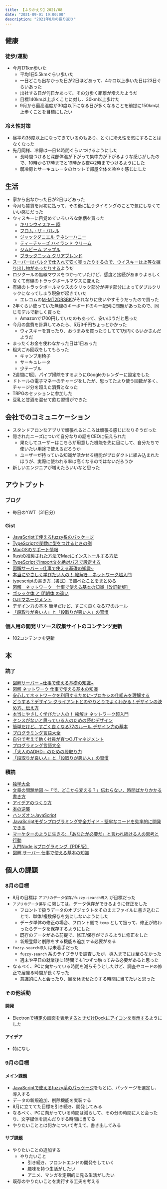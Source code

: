 ```yaml
---
title: 【ふりかえり】2021/08
date: "2021-09-01 19:00:00"
description: "2021年8月の振り返り"
---
```


## 健康

### 徒歩/運動

- 今月171km歩いた
  - 平均1日5.5kmぐらい歩いた
  - 一日どこも出なかった日が2日ほどあって、4キロ以上歩いた日は23日ぐらいあった
  - 出社する日が何日かあって、その分歩く距離が増えたようだ
  - 目標140km以上歩くことに対し、30km以上歩けた
  - 9月から最高温度が30度以下になる日が多くなることを前提に150km以上歩くことを目標にしたい

### 冷え性対策

- 昼平均35度以上になってきているのもあり、とくに冷え性を気にすることはなくなった
- 先月同様、冷房は一日14時間ぐらいつけるようにした
  - 長時間つけると深部体温が下がって集中力が下がるような感じがしたので、10時から17時までと19時から夜中2時までつけるようにした
  - 弱冷房とサーキュレータのセットで部屋全体を冷やす感じにした

## 生活

- 家から出なかった日が2日ほどあった
- 今月も賃貸を月初に払って、その後に払うタイミングのことで気にしなくていい感じだった
- ウィスキーに目覚めていろいろな銘柄を買った
  - [キリンウイスキー 陸](https://www.amazon.co.jp/dp/B085734965)
  - [フロム・ザ・バレル](https://www.amazon.co.jp/dp/B001TZASVQ)
  - [ジャックダニエル テネシーハニー](https://www.amazon.co.jp/dp/B0089E2OJE)
  - [ティーチャーズ ハイランド クリーム](https://www.amazon.co.jp/dp/B001TP4S26)
  - [ジムビーム アップル](https://www.amazon.co.jp/dp/B00V4X6DB2)
  - [ブラックニッカ クリアブレンド](https://www.amazon.co.jp/dp/B001TZ1PQI)
- [スーパーはバルクで仕入れて安く売ったりするので、ウイスキーは上等な掘り出し物があったりする](https://twitter.com/mkwrd/status/1427128165642555397?s=20)ようだ
- ロジクールの無線マウスをつかっていたけど、感度と接続があまりよろしくなくて有線のトラックボールマウスに変えた
- 有線のトラックボールマウスのクリック部分が押す部分によってダブルクリックになってしまう現象が起きていた
  - エレコムの[M-MT2DRSBK](https://www.amazon.co.jp/gp/product/B07ZRG3RW3)がそれなりに使いやすそうだったので買った
- 2年くらい使っていた無線のキーボードのキー配列に問題があったので、同じモデルで新しく買った
  - Amazonで1700円していたのもあって、安いほうだと思った
- 今月の食費を計算してみたら、5万3千円ちょっとかかった
  - ウィスキーを買ったり、おつまみを買ったりしてて1万円くらいかさんだようだ
- まったくお金を使わなかった日は1日あった
- 粗大ごみ回収をしてもらった
  - キャンプ用椅子
  - サーキュレータ
  - 少テーブル
- 2週間に1回、パイプ掃除をするようにGoogleカレンダーに設定をした
- ドトールの電子マネーのチャージをしたが、思ってたより使う回数が多く、チャージ分を超えた消費となった
- TRPGのセッションに参加した
- 豆乳と甘酒を混ぜて飲む習慣ができた

## 会社でのコミュニケーション

- スタンドアロンなアプリで頑張れるところは頑張る感じになりそうだった
- 隠されたニーズについて自分なりの話をCEOに伝えられた
  - 果たしてユーザーはこちらが用意した機能を先に目にして、自分たちで使いたい用途で使えるだろうか
  - ユーザーが持っている知識が活かせる機能がプロダクトに組み込まれたほうが、実際に使われる率は高くなるのではないだろうか
- 新しいエンジニアが増えたらいいなと思った

## アウトプット

### ブログ

- 毎日のYWT（31日分）

### Gist

- [JavaScriptで使えるfuzzy系のパッケージ](https://gist.github.com/LeeDDHH/d8e5552bd4ce34e1cb6096954fb292a0)
- [TypeScriptで関数に型をつけるときの例](https://twitter.com/camomile_cafe/status/1422352733747650612)
- [MacOSのサポート情報](https://gist.github.com/LeeDDHH/c9192f55f0067fda01df4402a7da04ac)
- [Rustの推奨された方法でMacにインストールする方法](https://gist.github.com/LeeDDHH/c2d81f363b9d4e48ad0b686a8525e5c0)
- [TypeScriptでimport文を絶対パスで設定する](https://gist.github.com/LeeDDHH/138974c3e474c1d905be39ead789ec66)
- [図解サーバー ~仕事で使える基礎の知識~](https://gist.github.com/LeeDDHH/1424ba23082aaf192f7934dfc5464e7a)
- [本当にやさしく学びたい人の！ 絵解き　ネットワーク超入門](https://gist.github.com/LeeDDHH/485add53ba805ca7dbcbd4c98555f11b)
- [typescriptの書き方（書式）で調べたことをまとめる](https://gist.github.com/LeeDDHH/c16a5710a31d6b214817cb7abb4af398)
- [図解　ネットワーク　仕事で使える基本の知識［改訂新版］](https://gist.github.com/LeeDDHH/e68c90bfc27debfd63b8ebaa990d7909)
- [ゴシック体 と 明朝体 の違い](https://gist.github.com/LeeDDHH/081f04a67182726b8282d9495d92070c)
- [OJTマネージメント](https://gist.github.com/LeeDDHH/e3e47aad8781b4fab312e35594b55085)
- [デザイン力の基本 簡単だけど、すごく良くなる77のルール](https://gist.github.com/LeeDDHH/71724f30d8499b50e1aa7c1cb17f1d2c)
- [「段取りが良い人」と「段取りが悪い人」の習慣](https://gist.github.com/LeeDDHH/87f0b30165c81d1ebb647ec354ff529b)

### 個人用の開発リソース収集サイトのコンテンツ更新

- 102コンテンツを更新

## 本

### 読了

- [図解サーバー ~仕事で使える基礎の知識~](https://gist.github.com/LeeDDHH/1424ba23082aaf192f7934dfc5464e7a)
- [図解 ネットワーク 仕事で使える基本の知識](https://www.amazon.co.jp/dp/4774197777)
- [安心してネットワークを利用するために-プロキシの仕組みを理解する](https://www.amazon.co.jp/dp/4886486851)
- [どうする？デザイン クライアントとのやりとりでよくわかる！デザインの決め方、伝え方](https://www.amazon.co.jp/dp/B08NT99YG4)
- [本当にやさしく学びたい人の！ 絵解き ネットワーク超入門](https://www.amazon.co.jp/dp/B07VH9K9WZ)
- [センスがないと思っている人のための読むデザイン](https://www.amazon.co.jp/dp/4845116936)
- [簡単だけど、すごく良くなる77のルール デザイン力の基本](https://www.amazon.co.jp/dp/4534057113)
- [プログラミング言語大全](https://www.amazon.co.jp/dp/4297113473)
- [自分で考えて動く社員が育つOJTマネジメント](https://www.amazon.co.jp/dp/4866801034)
- [プログラミング言語大全](https://www.amazon.co.jp/dp/4297113473)
- [「大人のADHD」のための段取り力](https://www.amazon.co.jp/dp/4062596962)
- [「段取りが良い人」と「段取りが悪い人」の習慣](https://www.amazon.co.jp/dp/475692056X)

### 積読

- [独学大全](https://github.com/LeeDDHH/book-output/blob/main/%E7%8B%AC%E5%AD%A6%E5%A4%A7%E5%85%A8/0_list.md#%E7%8B%AC%E5%AD%A6%E5%A4%A7%E5%85%A8)
- [文章の問題地図 ～「で、どこから変える？」伝わらない、時間ばかりかかる書き方](https://github.com/LeeDDHH/book-output/blob/main/%E6%96%87%E7%AB%A0%E3%81%AE%E5%95%8F%E9%A1%8C%E5%9C%B0%E5%9B%B3/list.md)
- [アイデアのつくり方](https://www.amazon.co.jp/dp/4484881047)
- [本の逆襲](https://www.amazon.co.jp/dp/4255007586)
- [ハンズオンJavaScript](https://www.amazon.co.jp/dp/4873119227)
- [JavaScriptモダンプログラミング完全ガイド - 堅牢なコードを効率的に開発できる](https://www.amazon.co.jp/dp/4295010561)
- [マーケターのように生きろ: 「あなたが必要だ」と言われ続ける人の思考と行動](https://www.amazon.co.jp/dp/4492046852)
- [入門Node.jsプログラミング【PDF版】](https://www.seshop.com/product/detail/23209)
- [図解 サーバー 仕事で使える基本の知識](https://www.amazon.co.jp/dp/4774138797)

## 個人の課題

### 8月の目標

- 8月の目標は `アプリのデータ保存/fuzzy-search導入` が目標だった
- `アプリのデータ保存` に関しては、データ保存ができるように修正をした
  - フロントで扱うデータのオブジェクトをそのままファイルに書き込むことで、単体/複数保存を気にしないようにした
  - データ単体の修正の場合、フロント側で `temp` として扱って、修正が終わったらデータを保存するようにした
  - 既存のデータがある前提で、修正/保存ができるように修正をした
  - 新規登録と削除をする機能も追加する必要がある
- `fuzzy-search導入` は未着手だった
  - `fuzzy-search` 系のライブラリを調査したが、導入までには至らなかった
  - 週末や平日の就業後に1時間でも1つずつ触ってみる必要があると思った
- なるべく、PCに向かっている時間を減らそうとしたけど、調査やコードの修正で居座る時間が長くなった
  - 意識的に人と会ったり、目を休ませたりする時間に当てたいと思った

### その他活動

#### 開発

- Electronで[特定の画面を表示するときだけDockにアイコンを表示する](https://github.com/LeeDDHH/alias-agent/commit/5fb906d85b068a470dd1205ac70a90907a91e1c4)ようにした

#### アイデア

- 特になし

### 9月の目標

#### メイン課題

- [JavaScriptで使えるfuzzy系のパッケージ](https://gist.github.com/LeeDDHH/d8e5552bd4ce34e1cb6096954fb292a0)をもとに、パッケージを選定し、導入する
- データの新規追加、削除機能を実装する
- 8月に立ててた目標を引き続き、開発してみる
- なるべく、PCに向かっている時間は減らして、その分の時間に人と会ったり、文字媒体を読んだりする時間に当てる
- やりたいこととは何かについて考えて、書き出してみる

#### サブ課題

- やりたいことの追加する
  - やりたいこと
    - 引き続き、フロントエンドの開発をしていく
    - 趣味を持つ生活がしたい
    - アニメ、マンガを定期的に見る生活がしたい
- 既存のやりたいことを実行する工夫を考える
